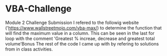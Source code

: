 # VBA-Challenge
Module 2 Challenge Submission 
I refered to the followig website ('https://www.wallstreetmojo.com/vba-max/) to determine the function that will find the maximum value in a column. This can be seen in the last for loop with the comment 'Greatest % increae, decrease and greatest total volume'Bonus
The rest of the code I came up with by refering to solutions from in class activities. 
